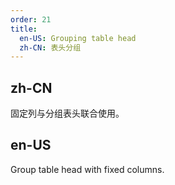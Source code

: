```yaml
---
order: 21
title:
  en-US: Grouping table head
  zh-CN: 表头分组
---
```


## zh-CN

固定列与分组表头联合使用。

## en-US

Group table head with fixed columns.



